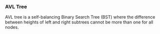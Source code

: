 ### AVL Tree

AVL tree is a self-balancing Binary Search Tree (BST) where the difference between heights of left and right subtrees cannot be more than one for all nodes.